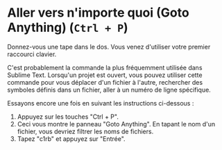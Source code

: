 Aller vers n'importe quoi (Goto Anything) (`Ctrl + P`)
======================================================

Donnez-vous une tape dans le dos. Vous venez d'utiliser votre premier raccourci 
clavier.

C'est probablement la commande la plus fréquemment utilisée dans Sublime Text. 
Lorsqu'un projet est ouvert, vous pouvez utiliser cette commande pour vous 
déplacer d'un fichier à l'autre, rechercher des symboles définis dans un 
fichier, aller à un numéro de ligne spécifique.

Essayons encore une fois en suivant les instructions ci-dessous :

1. Appuyez sur les touches "Ctrl + P".
2. Ceci vous montre le panneau "Goto Anything". En tapant le nom d'un fichier,
   vous devriez filtrer les noms de fichiers.
3. Tapez "c1rb" et appuyez sur "Entrée".
